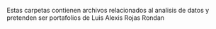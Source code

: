 Estas carpetas contienen archivos relacionados al analisis de datos y pretenden ser portafolios de Luis Alexis Rojas Rondan
